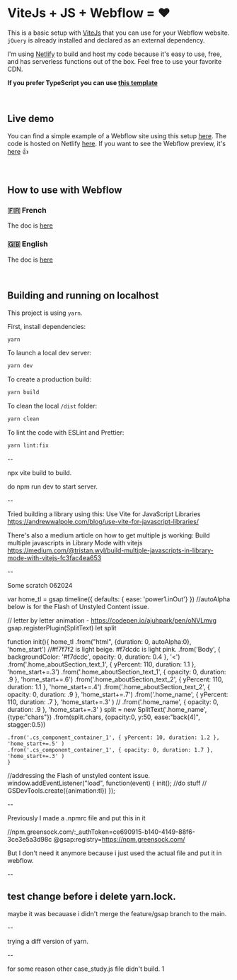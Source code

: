 # ViteJs + JS + Webflow = ❤️

This is a basic setup with [ViteJs](https://vitejs.dev/) that you can use for your Webflow website.
`jQuery` is already installed and declared as an external dependency.

I'm using [Netlify](https://www.netlify.com/) to build and host my code because it's easy to use, free, and has serverless functions out of the box. Feel free to use your favorite CDN.

**If you prefer TypeScript you can use [this template](https://github.com/armandsalle/vite-typescript-webflow)**

<br />

## Live demo

You can find a simple example of a Webflow site using this setup [here](https://vite-javascript.webflow.io/). The code is hosted on Netlify [here](https://vite-javascript-webflow.netlify.app/main.js). If you want to see the Webflow preview, it's [here](https://preview.webflow.com/preview/vite-javascript?utm_medium=preview_link&utm_source=designer&utm_content=vite-javascript&preview=65fac120c82ee6a81780f5a5cd5ecc59&workflow=preview) 👍

<br />

## How to use with Webflow

### 🇫🇷 French
The doc is [here](https://github.com/armandsalle/vite-javascript-webflow/blob/main/HowToUse_JS_FR.md) 

### 🇬🇧 English
The doc is [here](https://github.com/armandsalle/vite-javascript-webflow/blob/main/HowToUse_JS_EN.md) 

<br />

## Building and running on localhost

This project is using `yarn`.

First, install dependencies:

```sh
yarn
```

To launch a local dev server:

```sh
yarn dev
```

To create a production build:

```sh
yarn build
```

To clean the local `/dist` folder:

```sh
yarn clean
```

To lint the code with ESLint and Prettier:

```sh
yarn lint:fix
```

--

npx vite build to build.

do npm run dev to start server. 

--

Tried building a library using this:
Use Vite for JavaScript Libraries
https://andrewwalpole.com/blog/use-vite-for-javascript-libraries/

There's also a medium article on how to get multiple js working:
Build multiple javascripts in Library Mode with vitejs
https://medium.com/@tristan.wyl/build-multiple-javascripts-in-library-mode-with-vitejs-fc3fac4ea653


--

Some scratch 062024






var home_tl = gsap.timeline({ defaults: { ease: 'power1.inOut'} })
//autoAlpha below is for the Flash of Unstyled Content issue.

// letter by letter animation - https://codepen.io/ajuhpark/pen/oNVLmvg
gsap.registerPlugin(SplitText)
let split

function init(){
  home_tl
    .from("html", {duration: 0, autoAlpha:0}, 'home_start')
    //#f7f7f2 is light beige. #f7dcdc is light pink.
    .from('Body', { backgroundColor: '#f7dcdc', opacity: 0, duration: 0.4 }, '<')
    .from('.home_aboutSection_text_1', { yPercent: 110, duration: 1.1 }, 'home_start+=.3')
    .from('.home_aboutSection_text_1', { opacity: 0, duration: .9 }, 'home_start+=.6')
    .from('.home_aboutSection_text_2', { yPercent: 110, duration: 1.1 }, 'home_start+=.4')
    .from('.home_aboutSection_text_2', { opacity: 0, duration: .9 }, 'home_start+=.7')
    .from('.home_name', { yPercent: 110, duration: .7 }, 'home_start+=.3' )
    // .from('.home_name', { opacity: 0, duration: .9 }, 'home_start+=.3' )
    split = new SplitText('.home_name', {type:"chars"})
    .from(split.chars, {opacity:0, y:50, ease:"back(4)", stagger:0.5})


    .from('.cs_component_container_1', { yPercent: 10, duration: 1.2 }, 'home_start+=.5' )
    .from('.cs_component_container_1', { opacity: 0, duration: 1.7 }, 'home_start+=.3' )
    }

//addressing the Flash of unstyled content issue.
window.addEventListener("load", function(event) { 
  init(); //do stuff
  // GSDevTools.create({animation:tl})
  });


--

Previously I made a .npmrc file and put this in it

//npm.greensock.com/:_authToken=ce690915-b140-4149-88f6-3ce3e5a3d98c
@gsap:registry=https://npm.greensock.com/

But I don't need it anymore because i just used the actual file and put it in webflow.

--

test change before i delete yarn.lock.
--

maybe it was becauase i didn't merge the feature/gsap branch to the main. 

--

trying a diff version of yarn. 

--

for some reason other case_study.js file didn't build. 1
